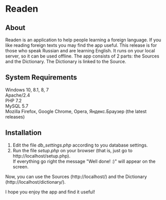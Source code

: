 # Readen

## About
Readen is an application to help people learning a foreign language. If you like reading foreign texts you may find the app useful.
This release is for those who speak Russian and are learning English. It runs on your local server, so it can be used offline.
The app consists of 2 parts: the Sources and the Dictionary. The Dictionary is linked to the Source.

## System Requirements
Windows 10, 8.1, 8, 7  
Apache/2.4  
PHP 7.2  
MySQL 5.7  
Mozilla Firefox, Google Chrome, Opera, Яндекс.Браузер (the latest releases)

## Installation
1. Edit the file _db_settings.php_ according to you database settings.
2. Run the file _setup.php_ on your browser (that is, just go to http://localhost/setup.php).  
   If everything go right the message "Well done! :)" will appear on the screen.  

Now, you can use the Sources (http://localhost/) and the Dictionary (http://localhost/dictionary/).

I hope you enjoy the app and find it useful!
